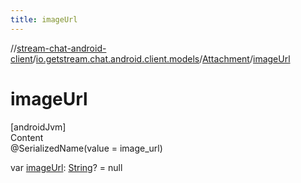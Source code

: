 ```yaml
---
title: imageUrl
---
```

//[stream-chat-android-client](../../../index.md)/[io.getstream.chat.android.client.models](../index.md)/[Attachment](index.md)/[imageUrl](imageUrl.md)



# imageUrl  
[androidJvm]  
Content  
@SerializedName(value = image_url)  
  
var [imageUrl](imageUrl.md): [String](https://kotlinlang.org/api/latest/jvm/stdlib/kotlin/-string/index.html)? = null  



